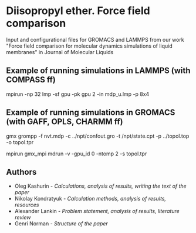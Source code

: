 # Diisopropyl ether. Force field comparison
Input and configurational files for GROMACS and LAMMPS from our work "Force field comparison for molecular dynamics simulations of liquid membranes" in Journal of Molecular Liquids

## Example of running simulations in LAMMPS (with COMPASS ff)

mpirun -np 32 lmp -sf gpu -pk gpu 2 -in mdp_u.lmp -p 8x4

## Example of running simulations in GROMACS (with GAFF, OPLS, CHARMM ff)

gmx grompp -f nvt.mdp -c ../npt/confout.gro -t /npt/state.cpt -p ../topol.top -o topol.tpr

mpirun gmx_mpi mdrun -v -gpu_id 0 -ntomp 2 -s topol.tpr

## Authors
* Oleg Kashurin - *Calculations, analysis of results, writing the text of the paper*
* Nikolay Kondratyuk - *Calculation methods, analysis of results, resources*
* Alexander Lankin - *Problem statement, analysis of results, literature review*
* Genri Norman - *Structure of the paper*
